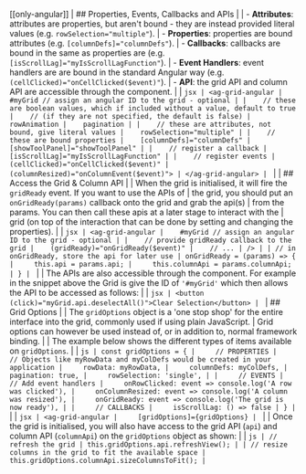 [[only-angular]]
| ## Properties, Events, Callbacks and APIs
|
| - **Attributes**: attributes are properties, but aren't bound - they are instead provided literal values (e.g. `rowSelection="multiple"`).
| - **Properties**: properties are bound attributes (e.g. `[columnDefs]="columnDefs"`).
| - **Callbacks**: callbacks are bound in the same as properties are (e.g. `[isScrollLag]="myIsScrollLagFunction"`).
| - **Event Handlers**: event handlers are are bound in the standard Angular way (e.g. `(cellClicked)="onCellClicked($event)"`).
| - **API**: the grid API and column API are accessible through the component.
|
| ```jsx
| <ag-grid-angular
|    #myGrid // assign an angular ID to the grid - optional
|
|    // these are boolean values, which if included without a value, default to true
|    // (if they are not specified, the default is false)
|    rowAnimation
|    pagination
|
|    // these are attributes, not bound, give literal values
|    rowSelection="multiple"
|
|    // these are bound properties
|    [columnDefs]="columnDefs"
|    [showToolPanel]="showToolPanel"
|
|    // register a callback
|    [isScrollLag]="myIsScrollLagFunction"
|
|    // register events
|    (cellClicked)="onCellClicked($event)"
|    (columnResized)="onColumnEvent($event)">
| </ag-grid-angular>
| ```
|
| ## Access the Grid & Column API
|
| When the grid is initialised, it will fire the `gridReady` event. If you want to use the APIs of
| the grid, you should put an `onGridReady(params)` callback onto the grid and grab the api(s)
| from the params. You can then call these apis at a later stage to interact with the
| grid (on top of the interaction that can be done by setting and changing the properties).
|
| ```jsx
| <ag-grid-angular
|    #myGrid // assign an angular ID to the grid - optional
|
|    // provide gridReady callback to the grid
|    (gridReady)="onGridReady($event)"
|    // ...
| />
|
| // in onGridReady, store the api for later use
| onGridReady = (params) => {
|     this.api = params.api;
|     this.columnApi = params.columnApi;
| }
| ```
|
| The APIs are also accessible through the component. For example in the snippet above the Grid is give the ID of `'#myGrid'` which then allows the API to be accessed as follows:
|
| ```jsx
| <button (click)="myGrid.api.deselectAll()">Clear Selection</button>
| ```
| ## Grid Options
|
| The `gridOptions` object is a 'one stop shop' for the entire interface into the grid, commonly used if using plain JavaScript.
| Grid options can however be used instead of, or in addition to, normal framework binding.
|
| The example below shows the different types of items available on `gridOptions`.
|
| ```js
| const gridOptions = {
|     // PROPERTIES
|     // Objects like myRowData and myColDefs would be created in your application
|     rowData: myRowData,
|     columnDefs: myColDefs,
|     pagination: true,
|     rowSelection: 'single',
|
|     // EVENTS
|     // Add event handlers
|     onRowClicked: event => console.log('A row was clicked'),
|     onColumnResized: event => console.log('A column was resized'),
|     onGridReady: event => console.log('The grid is now ready'),
|
|     // CALLBACKS
|     isScrollLag: () => false
| }
| ```
|
| ```jsx
| <ag-grid-angular
|     [gridOptions]={gridOptions}
| ```
|
| Once the grid is initialised, you will also have access to the grid API (`api`) and column API (`columnApi`) on the `gridOptions` object as shown:
|
| ```js
| // refresh the grid
| this.gridOptions.api.refreshView();
|
| // resize columns in the grid to fit the available space
| this.gridOptions.columnApi.sizeColumnsToFit();
| ```
